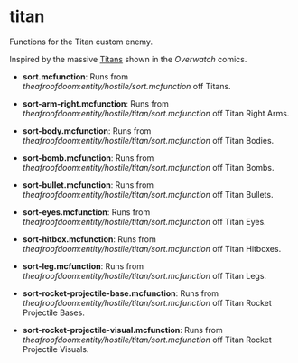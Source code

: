 # titan
Functions for the Titan custom enemy.

Inspired by the massive [Titans](https://overwatch.gamepedia.com/Titan) shown in the *Overwatch* comics.

  - **sort.mcfunction**: Runs from *theafroofdoom:entity/hostile/sort.mcfunction* off Titans.

  - **sort-arm-right.mcfunction**: Runs from *theafroofdoom:entity/hostile/titan/sort.mcfunction* off Titan Right Arms.

  - **sort-body.mcfunction**: Runs from *theafroofdoom:entity/hostile/titan/sort.mcfunction* off Titan Bodies.

  - **sort-bomb.mcfunction**: Runs from *theafroofdoom:entity/hostile/titan/sort.mcfunction* off Titan Bombs.

  - **sort-bullet.mcfunction**: Runs from *theafroofdoom:entity/hostile/titan/sort.mcfunction* off Titan Bullets.

  - **sort-eyes.mcfunction**: Runs from *theafroofdoom:entity/hostile/titan/sort.mcfunction* off Titan Eyes.

  - **sort-hitbox.mcfunction**: Runs from *theafroofdoom:entity/hostile/titan/sort.mcfunction* off Titan Hitboxes.

  - **sort-leg.mcfunction**: Runs from *theafroofdoom:entity/hostile/titan/sort.mcfunction* off Titan Legs.

  - **sort-rocket-projectile-base.mcfunction**: Runs from *theafroofdoom:entity/hostile/titan/sort.mcfunction* off Titan Rocket Projectile Bases.

  - **sort-rocket-projectile-visual.mcfunction**: Runs from *theafroofdoom:entity/hostile/titan/sort.mcfunction* off Titan Rocket Projectile Visuals.
